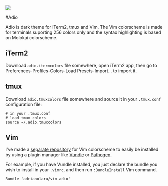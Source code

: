 ![](https://raw.github.com/adrianolaru/adio-theme/master/images/adio-theme.png)

#Adio

Adio is dark theme for iTerm2, tmux and Vim. The Vim colorscheme is made for
terminals suporting 256 colors only and the syntax highlighting is based on
Molokai colorscheme.

## iTerm2

Download `adio.itermcolors` file somewhere, open iTerm2 app, then go to
Preferences-Profiles-Colors-Load Presets-Import... to import it.

## tmux 

Download `adio.tmuxcolors` file somewhere and source it in your `.tmux.conf`
configuration file:

    # in your .tmux.conf
    # load tmux colors
    source ~/.adio.tmuxcolors  

## Vim 

I've made a [separate repository](https://github.com/adrianolaru/vim-adio) for
Vim colorscheme to easily be installed by using a plugin manager like
[Vundle](https://github.com/gmarik/vundle) or
[Pathogen](https://github.com/tpope/vim-pathogen).

For example, if you have Vundle installed, you just declare the bundle you wish
to install in your `.vimrc`, and then run `:BundleInstall` Vim command.

    Bundle 'adrianolaru/vim-adio'

